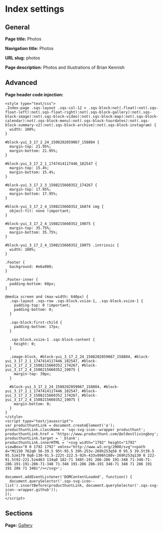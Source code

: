 # Index settings

## General

**Page title:** Photos

**Navigation title:** Photos

**URL slug:** photos

**Page description:** Photos and illustrations of Brian Kennish

## Advanced

**Page header code injection:**

    <style type="text/css">
    .Index-page .sqs-layout .sqs-col-12 > .sqs-block:not(.float):not(.sqs-float-left):not(.sqs-float-right):not(.sqs-block-gallery):not(.sqs-block-image):not(.sqs-block-video):not(.sqs-block-map):not(.sqs-block-calendar):not(.sqs-block-menu):not(.sqs-block-tourdates):not(.sqs-block-summary-v2):not(.sqs-block-archive):not(.sqs-block-instagram) {
      width: 100%;
    }

    #block-yui_3_17_2_24_1508202059067_158804 {
      margin-top: 21.95%;
      margin-bottom: 21.95%;
    }

    #block-yui_3_17_2_1_1747414117446_182547 {
      margin-top: 15.4%;
      margin-bottom: 15.4%;
    }

    #block-yui_3_17_2_3_1508215660352_174267 {
      margin-top: 17.95%;
      margin-bottom: 17.95%;
    }

    #block-yui_3_17_2_4_1508215660352_16874 img {
      object-fit: none !important;
    }

    #block-yui_3_17_2_4_1508215660352_19075 {
      margin-top: 35.75%;
      margin-bottom: 35.75%;
    }

    #block-yui_3_17_2_4_1508215660352_19075 .intrinsic {
      width: 100%;
    }

    .Footer {
      background: #e6a900;
    }

    .Footer-inner {
      padding-bottom: 60px;
    }

    @media screen and (max-width: 640px) {
      .sqs-layout .sqs-row .sqs-block.vsize-1, .sqs-block.vsize-1 {
        padding-top: 0 !important;
        padding-bottom: 0;
      }

      .sqs-block:first-child {
        padding-bottom: 17px;
      }

      .sqs-block.vsize-1 .sqs-block-content {
        height: 0;
      }

      .image-block, #block-yui_3_17_2_24_1508202059067_158804, #block-yui_3_17_2_1_1747414117446_182547, #block-yui_3_17_2_3_1508215660352_174267, #block-yui_3_17_2_4_1508215660352_19075 {
        margin-top: 39px;
      }

      #block-yui_3_17_2_24_1508202059067_158804, #block-yui_3_17_2_1_1747414117446_182547, #block-yui_3_17_2_3_1508215660352_174267, #block-yui_3_17_2_4_1508215660352_19075 {
        margin-bottom: 0;
      }
    }
    </style>
    <script type="text/javascript">
    var producthuntLink = document.createElement('a');
    producthuntLink.className = 'sqs-svg-icon--wrapper producthunt';
    producthuntLink.href = 'https://www.producthunt.com/@oldestlivingboy';
    producthuntLink.target = '_blank';
    producthuntLink.innerHTML = '<svg width="1792" height="1792" viewBox="0 0 1792 1792" xmlns="http://www.w3.org/2000/svg"><path d="M1150 762q0 56-39.5 95t-95.5 39h-253v-269h253q56 0 95.5 39.5t39.5 95.5zm179 0q0-130-91.5-222t-222.5-92h-433v896h180v-269h253q130 0 222-91.5t92-221.5zm463 134q0 182-71 348t-191 286-286 191-348 71-348-71-286-191-191-286-71-348 71-348 191-286 286-191 348-71 348 71 286 191 191 286 71 348z"/></svg>';

    document.addEventListener('DOMContentLoaded', function() {
      document.querySelector('.sqs-svg-icon--list').insertBefore(producthuntLink, document.querySelector('.sqs-svg-icon--wrapper.github'));
    });
    </script>

## Sections

**Page:** [Gallery](gallery)
